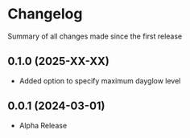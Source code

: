 Changelog
=========

Summary of all changes made since the first release

0.1.0 (2025-XX-XX)
------------------
* Added option to specify maximum dayglow level

0.0.1 (2024-03-01)
------------------
* Alpha Release
